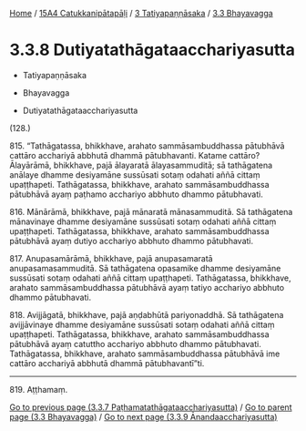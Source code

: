 
[Home](/) / [15A4 Catukkanipātapāḷi](../...md) / [3 Tatiyapaṇṇāsaka](...md) / [3.3 Bhayavagga](../15A4/3/3.3.md)

# 3.3.8 Dutiyatathāgataacchariyasutta

* Tatiyapaṇṇāsaka

* Bhayavagga

* Dutiyatathāgataacchariyasutta

(128.)

815\. “Tathāgatassa, bhikkhave, arahato sammāsambuddhassa pātubhāvā cattāro acchariyā abbhutā dhammā pātubhavanti. Katame cattāro? Ālayārāmā, bhikkhave, pajā ālayaratā ālayasammuditā; sā tathāgatena anālaye dhamme desiyamāne sussūsati sotaṃ odahati aññā cittaṃ upaṭṭhapeti. Tathāgatassa, bhikkhave, arahato sammāsambuddhassa pātubhāvā ayaṃ paṭhamo acchariyo abbhuto dhammo pātubhavati.

816\. Mānārāmā, bhikkhave, pajā mānaratā mānasammuditā. Sā tathāgatena mānavinaye dhamme desiyamāne sussūsati sotaṃ odahati aññā cittaṃ upaṭṭhapeti. Tathāgatassa, bhikkhave, arahato sammāsambuddhassa pātubhāvā ayaṃ dutiyo acchariyo abbhuto dhammo pātubhavati.

817\. Anupasamārāmā, bhikkhave, pajā anupasamaratā anupasamasammuditā. Sā tathāgatena opasamike dhamme desiyamāne sussūsati sotaṃ odahati aññā cittaṃ upaṭṭhapeti. Tathāgatassa, bhikkhave, arahato sammāsambuddhassa pātubhāvā ayaṃ tatiyo acchariyo abbhuto dhammo pātubhavati.

818\. Avijjāgatā, bhikkhave, pajā aṇḍabhūtā pariyonaddhā. Sā tathāgatena avijjāvinaye dhamme desiyamāne sussūsati sotaṃ odahati aññā cittaṃ upaṭṭhapeti. Tathāgatassa, bhikkhave, arahato sammāsambuddhassa pātubhāvā ayaṃ catuttho acchariyo abbhuto dhammo pātubhavati. Tathāgatassa, bhikkhave, arahato sammāsambuddhassa pātubhāvā ime cattāro acchariyā abbhutā dhammā pātubhavantī”ti.

---

819\. Aṭṭhamaṃ.



[Go to previous page (3.3.7 Paṭhamatathāgataacchariyasutta)](3.3.7.md) / [Go to parent page (3.3 Bhayavagga)](../15A4/3/3.3.md) / [Go to next page (3.3.9 Ānandaacchariyasutta)](3.3.9.md)



